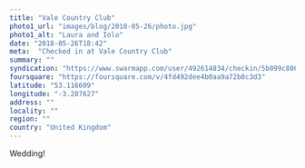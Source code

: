 ```yaml
---
title: "Vale Country Club"
photo1_url: "images/blog/2018-05-26/photo.jpg"
photo1_alt: "Laura and Iolo"
date: "2018-05-26T18:42"
meta:  "Checked in at Vale Country Club"
summary: ""
syndication: "https://www.swarmapp.com/user/492614834/checkin/5b099c806fd626002cd64836"
foursquare: "https://foursquare.com/v/4fd492dee4b0aa9a72b8c3d3"
latitude: "53.116609"
longitude: "-3.287627"
address: ""
locality: ""
region: ""
country: "United Kingdom"
---
```

Wedding!
